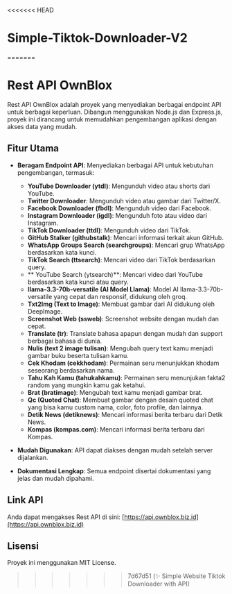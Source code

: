 <<<<<<< HEAD
# Simple-Tiktok-Downloader-V2
=======
# Rest API OwnBlox

Rest API OwnBlox adalah proyek yang menyediakan berbagai endpoint API untuk berbagai keperluan. Dibangun menggunakan Node.js dan Express.js, proyek ini dirancang untuk memudahkan pengembangan aplikasi dengan akses data yang mudah.

## Fitur Utama
- **Beragam Endpoint API**: Menyediakan berbagai API untuk kebutuhan pengembangan, termasuk:
  - **YouTube Downloader (ytdl)**:
  Mengunduh video atau shorts dari YouTube.
  - **Twitter Downloader**:
  Mengunduh video atau gambar dari Twitter/X.
  - **Facebook Downloader (fbdl)**: Mengunduh video dari Facebook.
  - **Instagram Downloader (igdl)**: Mengunduh foto atau video dari Instagram.
  - **TikTok Downloader (ttdl)**:
  Mengunduh video dari TikTok.
  - **GitHub Stalker (githubstalk)**: Mencari informasi terkait akun GitHub.
  - **WhatsApp Groups Search (searchgroups)**: Mencari grup WhatsApp berdasarkan kata kunci.
  - **TikTok Search (ttsearch)**:
  Mencari video dari TikTok berdasarkan query.
  - ** YouTube Search (ytsearch)**:
  Mencari video dari YouTube berdasarkan kata kunci atau query.
  - **llama-3.3-70b-versatile (AI Model Llama)**:
  Model AI llama-3.3-70b-versatile yang cepat dan responsif, didukung oleh groq.
  - **Txt2Img (Text to Image)**:
  Membuat gambar dari AI didukung oleh DeepImage.
  - **Screenshot Web (ssweb)**:
  Screenshot website dengan mudah dan cepat.
  - **Translate (tr)**:
  Translate bahasa apapun dengan mudah dan support berbagai bahasa di dunia.
  - **Nulis (text 2 image tulisan)**:
  Mengubah query text kamu menjadi gambar buku beserta tulisan kamu.
  - **Cek Khodam (cekkhodam)**:
  Permainan seru menunjukkan khodam seseorang berdasarkan nama.
  - **Tahu Kah Kamu (tahukahkamu)**:
  Permainan seru menunjukan fakta2 random yang mungkin kamu gak ketahui.
  - **Brat (bratimage)**:
  Mengubah text kamu menjadi gambar brat.
  - **Qc (Quoted Chat)**:
  Membuat gambar dengan desain quoted chat yang bisa kamu custom nama, color, foto profile, dan lainnya.
  - **Detik News (detiknews)**:
  Mencari informasi berita terbaru dari Detik News.
  - **Kompas (kompas.com)**:
  Mencari informasi berita terbaru dari Kompas.

- **Mudah Digunakan**: API dapat diakses dengan mudah setelah server dijalankan.
- **Dokumentasi Lengkap**: Semua endpoint disertai dokumentasi yang jelas dan mudah dipahami.

## Link API
Anda dapat mengakses Rest API di sini: [https://api.ownblox.biz.id](https://api.ownblox.biz.id)

## Lisensi
Proyek ini menggunakan MIT License.
>>>>>>> 7d67d51 (✨ Simple Website Tiktok Downloader with API)

